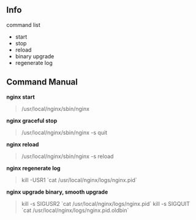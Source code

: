 ## Info
command list 
- start
- stop
- reload
- binary upgrade
- regenerate log

## Command Manual

**nginx start**

> /usr/local/nginx/sbin/nginx 

**nginx graceful stop**

> /usr/local/nginx/sbin/nginx -s quit 

**nginx reload**

> /usr/local/nginx/sbin/nginx -s reload 

**nginx regenerate log**

> kill -USR1 \`cat /usr/local/nginx/logs/nginx.pid\` 

**nginx upgrade binary, smooth upgrade**

> kill -s SIGUSR2 \`cat /usr/local/nginx/logs/nginx.pid\` 
kill -s SIGQUIT \`cat /usr/local/nginx/logs/nginx.pid.oldbin\`
